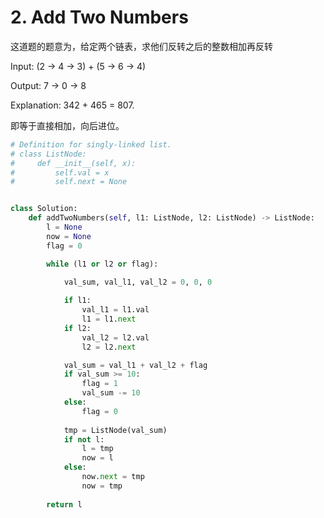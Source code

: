 # 2. Add Two Numbers

这道题的题意为，给定两个链表，求他们反转之后的整数相加再反转

Input: (2 -> 4 -> 3) + (5 -> 6 -> 4)

Output: 7 -> 0 -> 8

Explanation: 342 + 465 = 807.

即等于直接相加，向后进位。

```python
# Definition for singly-linked list.
# class ListNode:
#     def __init__(self, x):
#         self.val = x
#         self.next = None


class Solution:
    def addTwoNumbers(self, l1: ListNode, l2: ListNode) -> ListNode:
        l = None
        now = None
        flag = 0

        while (l1 or l2 or flag):
            
            val_sum, val_l1, val_l2 = 0, 0, 0

            if l1:
                val_l1 = l1.val
                l1 = l1.next
            if l2:
                val_l2 = l2.val
                l2 = l2.next

            val_sum = val_l1 + val_l2 + flag
            if val_sum >= 10:
                flag = 1
                val_sum -= 10
            else:
                flag = 0
            
            tmp = ListNode(val_sum)
            if not l:
                l = tmp
                now = l
            else:
                now.next = tmp
                now = tmp
        
        return l
```